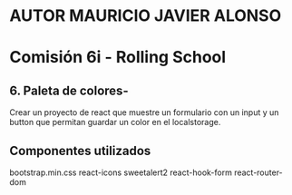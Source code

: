 # AUTOR MAURICIO JAVIER ALONSO

# Comisión 6i - Rolling School


## 6. Paleta de colores-
Crear un proyecto de react que muestre un formulario con un input y un button
que permitan guardar un color en el localstorage.

## Componentes utilizados

bootstrap.min.css
react-icons
sweetalert2
react-hook-form
react-router-dom